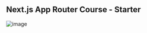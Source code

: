 ## Next.js App Router Course - Starter
![image](https://github.com/David2474/firts-app-Next/assets/91379810/3ebf4065-a051-417b-9ac3-8a0f22d0ba3c)

